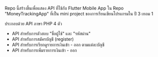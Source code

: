 Repo นี้สร้างขึ้นเพื่อแสดง API ที่ใช้กับ Flutter Mobile App ใน Repo "MoneyTrackingApp" ที่เป็น mini project ของการเรียนเขียนโปรแกรมใน ปี 3 เทอม 1

ประกอบด้วย API ภาษา PHP 4 ตัว
- API สำหรับการตัวสอบ "ชื่อผู้ใช้" และ "รหัสผ่าน"
- API สำหรับการสมัครบัญชี (register)
- API สำหรับการเรียกดูรายการเงินเข้า - ออก ตามแต่ละบัญชี
- API สำหรับการเพิ่มรายการเงินเข้า - ออก

